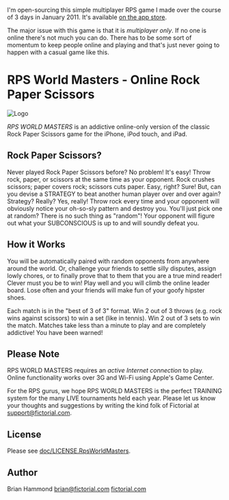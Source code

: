 I'm open-sourcing this simple multiplayer RPS game I made over
the course of 3 days in January 2011. It's available [on the app
store](http://itunes.apple.com/app/rps-world-masters-online-rock/id412539922?mt=8).

The major issue with this game is that it is *multiplayer only*.
If no one is online there's not much you can do. There has to be
some sort of momentum to keep people online and playing and that's 
just never going to happen with a casual game like this.

# RPS World Masters - Online Rock Paper Scissors

![Logo](https://raw.githubusercontent.com/fictorial/Rock-Paper-Scissors-World-Masters-iOS/master/screenshots/ipad/003.png)

*RPS WORLD MASTERS* is an addictive online-only version of the classic
Rock Paper Scissors game for the iPhone, iPod touch, and iPad.

## Rock Paper Scissors?

Never played Rock Paper Scissors before? No problem! It's easy! Throw
rock, paper, or scissors at the same time as your opponent. Rock crushes
scissors; paper covers rock; scissors cuts paper. Easy, right? Sure!
But, can you devise a STRATEGY to beat another human player over and
over again? Strategy? Really? Yes, really! Throw rock every time and
your opponent will obviously notice your oh-so-sly pattern and destroy
you. You'll just pick one at random? There is no such thing as "random"!
Your opponent will figure out what your SUBCONSCIOUS is up to and will
soundly defeat you.

## How it Works

You will be automatically paired with random opponents from anywhere
around the world. Or, challenge your friends to settle silly disputes,
assign lowly chores, or to finally prove that to them that you are a
true mind reader! Clever must you be to win! Play well and you will
climb the online leader board. Lose often and your friends will make fun
of your goofy hipster shoes.

Each match is in the "best of 3 of 3" format. Win 2 out of 3 throws
(e.g. rock wins against scissors) to win a set (like in tennis). Win 2
out of 3 sets to win the match. Matches take less than a minute to play
and are completely addictive! You have been warned!

## Please Note

RPS WORLD MASTERS requires an *active Internet connection* to play. Online
functionality works over 3G and Wi-Fi using Apple's Game Center.

For the RPS gurus, we hope RPS WORLD MASTERS is the perfect TRAINING
system for the many LIVE tournaments held each year. Please let us know
your thoughts and suggestions by writing the kind folk of Fictorial at
support@fictorial.com.

## License

Please see [doc/LICENSE.RpsWorldMasters](https://github.com/fictorial/rps/blob/master/doc/LICENSE.RpsWorldMasters).

## Author

Brian Hammond <brian@fictorial.com> [fictorial.com](http://fictorial.com)
